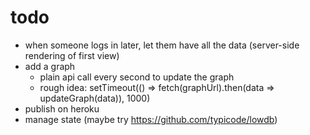 # todo
- when someone logs in later, let them have all the data (server-side rendering of first view)
- add a graph
  - plain api call every second to update the graph
  - rough idea: setTimeout(() => fetch(graphUrl).then(data => updateGraph(data)), 1000)
- publish on heroku
- manage state (maybe try https://github.com/typicode/lowdb)
